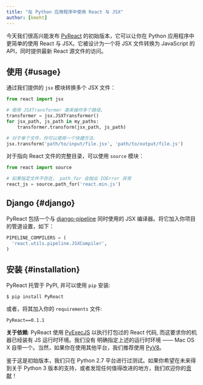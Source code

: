 ```yaml
---
title: "在 Python 应用程序中使用 React 与 JSX"
author: [kmeht]
---
```


今天我们很高兴能发布 [PyReact](https://github.com/facebook/react-python) 的初始版本，它可以让你在 Python 应用程序中更简单的使用 React 与 JSX。它被设计为一个将 JSX 文件转换为 JavaScript 的 API，同时提供最新 React 源文件的访问。

## 使用 {#usage}

通过我们提供的 `jsx` 模块转换多个 JSX 文件：

```python
from react import jsx

# 使用 JSXTransformer 类来操作多个路径。
transformer = jsx.JSXTransformer()
for jsx_path, js_path in my_paths:
    transformer.transform(jsx_path, js_path)

# 对于单个文件，你可以使用一个快捷方法.
jsx.transform('path/to/input/file.jsx', 'path/to/output/file.js')
```

对于指向 React 文件的完整目录，可以使用 `source` 模块：

```python
from react import source

# 如果指定文件不存在， path_for 会抛出 IOError 异常
react_js = source.path_for('react.min.js')
```

## Django {#django}

PyReact 包括一个与 [django-pipeline](https://github.com/cyberdelia/django-pipeline) 同时使用的 JSX 编译器。将它加入你项目的管道设置，如下：

```python
PIPELINE_COMPILERS = (
  'react.utils.pipeline.JSXCompiler',
)
```

## 安装 {#installation}

PyReact 托管于 PyPI, 并可以使用 `pip` 安装:

    $ pip install PyReact

或者，将其加入你的 `requirements` 文件:

    PyReact==0.1.1

**关于依赖**: PyReact 使用 [PyExecJS](https://github.com/doloopwhile/PyExecJS) 以执行打包过的 React 代码, 而这要求你的机器已经装有 JS 运行时环境。我们没有 明确指定上述的运行时环境 —— Mac OS X 自带一个。当然，如果你在使用其他平台，我们推荐使用 [PyV8](https://code.google.com/p/pyv8/)。

鉴于这是初始版本，我们只在 Python 2.7 平台进行过测试。如果你希望在未来得到关于 Python 3 版本的支持，或者发现任何值得改进的地方，我们欢迎你的[贡献](https://github.com/facebook/react-python/blob/master/CONTRIBUTING.md)！
